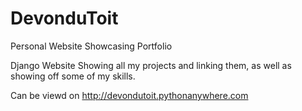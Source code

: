 # DevonduToit
Personal Website Showcasing Portfolio

Django Website Showing all my projects and linking them, as well as showing off some of my skills.

Can be viewd on http://devondutoit.pythonanywhere.com
